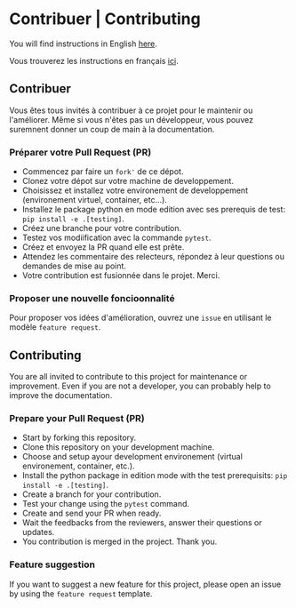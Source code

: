 # Contribuer | Contributing

You will find instructions in English [here](#contributing).

Vous trouverez les instructions en français [ici](#contribuer).

## Contribuer

Vous êtes tous invités à contribuer à ce projet pour le maintenir ou l'améliorer.
Même si vous n'êtes pas un développeur, vous pouvez suremnent donner un coup de
main à la documentation.

### Préparer votre Pull Request (PR)

-   Commencez par faire un `fork'` de ce dépot.
-   Clonez votre dépot sur votre machine de developpement.
-   Choisissez et installez votre environement de developpement (environement
    virtuel, container, etc...).
-   Installez le package python en mode edition avec ses prerequis de test: `pip
    install -e .[testing]`.
-   Créez une branche pour votre contribution.
-   Testez vos modiification avec la commande `pytest`.
-   Créez et envoyez la PR quand elle est prête.
-   Attendez les commentaire des relecteurs, répondez à leur questions ou demandes
    de mise au point.
-   Votre contribution est fusionnée dans le projet. Merci.

### Proposer une nouvelle foncioonnalité

Pour proposer vos idées d'amélioration, ouvrez une `issue` en utilisant le
modèle `feature request`.

## Contributing

You are all invited to contribute to this project for maintenance or improvement.
Even if you are not a developer, you can probably help to improve the documentation.

### Prepare your Pull Request (PR)

-   Start by forking this repository.
-   Clone this repository on your development machine.
-   Choose and setup ayour development environement (virtual environement, container,
    etc.).
-   Install the python package in edition mode with the test prerequisits: `pip 
    install -e .[testing]`.
-   Create a branch for your contribution.
-   Test your change using the `pytest` command.
-   Create and send your PR when ready.
-   Wait the feedbacks from the reviewers, answer their questions or updates.
-   You contribution is merged in the project. Thank you.

### Feature suggestion

If you want to suggest a new feature for this project, please open an issue by
using the `feature request` template.
